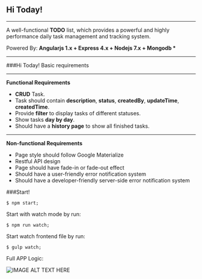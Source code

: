 ## Hi Today!
___
A well-functional __TODO__ list, which provides a powerful and highly performance daily task management and tracking system.

Powered By: __Angularjs 1.x + Express 4.x + Nodejs 7.x + Mongodb *__

___

###Hi Today! Basic requirements
___

**Functional Requirements**
>
* __CRUD__ Task.
* Task should contain __description__, __status__, __createdBy__, __updateTime__, __createdTime__.
* Provide __filter__ to display tasks of different statuses.
* Show tasks __day by day__.
* Should have a __history page__ to show all finished tasks.

___

**Non-functional Requirements**
>
* Page style should follow Google Materialize
* Restful API design
* Page should have fade-in or fade-out effect
* Should have a user-friendly error notification system
* Should have a developer-friendly server-side error notification system

###Start!

```
$ npm start;
```

Start with watch mode by run:

```
$ npm run watch;
```

Start watch frontend file by run:

```
$ gulp watch;
```

Full APP Logic:

![IMAGE ALT TEXT HERE](https://cask.scotch.io/2013/11/mean.jpg)